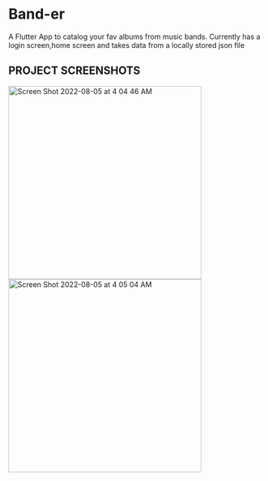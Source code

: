 # Band-er

A Flutter App to catalog your fav albums from music bands.
Currently has a login screen,home screen and takes data from a locally stored json file

## PROJECT SCREENSHOTS

<img width="381" alt="Screen Shot 2022-08-05 at 4 04 46 AM" src="https://user-images.githubusercontent.com/90976669/182964445-f50079fa-b8b4-4735-a1e0-2049eb71ea40.png"> <img width="381" alt="Screen Shot 2022-08-05 at 4 05 04 AM" src="https://user-images.githubusercontent.com/90976669/182964480-64eff68c-0364-4e7a-8f2b-1da81e81c2c7.png">




